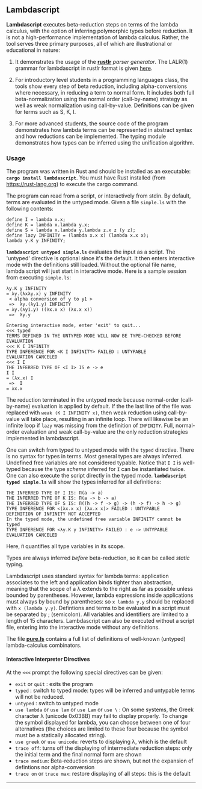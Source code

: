 ## Lambdascript

**Lambdascript** executes beta-reduction steps on terms of the lambda calculus,
with the option of inferring polymorphic types before reduction.
It is not a high-performance implementation of lambda
calculus. Rather, the tool serves three primary purposes, all of which
are illustrational or educational in nature:

  1. It demonstrates the usage of the **[rustlr](https://docs.rs/rustlr/latest/rustlr/index.html)** *parser generator*.  The LALR(1) grammar for lambdascript in rustlr format
  is given [here](https://cs.hofstra.edu/~cscccl/rustlr_project/lambdascript/untyped.grammar).

  2. For introductory level students in a programming languages class, the
  tools show every step of beta reduction, including alpha-conversions where
  necessary, in reducing a term to normal form.  It includes both full
  beta-normalization using the normal order (call-by-name) strategy as well
  as weak normalization using call-by-value.  Definitions can be given
  for terms such as S, K, I.

  3. For more advanced students, the source code of the program demonstrates
  how lambda terms can be represented in abstract syntax and how
  reductions can be implemented.  The typing module demonstrates
  how types can be inferred using the unification algorithm.

### Usage
The program was written in Rust and should be installed as an executable: **`cargo install lambdascript`**. You must have Rust installed (from <https://rust-lang.org>) to execute the cargo command.

The program can read from a script, or interactively from stdin.
By default, terms are evaluated in the untyped mode.
Given a file `simple.ls` with the following contents:
```
define I = lambda x.x;
define K = lambda x.lambda y.x;
define S = lambda x.lambda y.lambda z.x z (y z);
define lazy INFINITY = (lambda x.x x) (lambda x.x x);
lambda y.K y INFINITY;
```
**`lambdascript untyped simple.ls`** evaluates the input as a script.
The 'untyped' directive is optional since it's the default.  It then enters
interactive mode with the definitions still loaded.  Without the optional
file name, lambda script will just start in interactive mode.
Here is a sample session from executing `simple.ls`:
```
λy.K y INFINITY
= λy.(λxλy.x) y INFINITY
 < alpha conversion of y to y1 >
 =>  λy.(λy1.y) INFINITY
= λy.(λy1.y) ((λx.x x) (λx.x x))
 =>  λy.y

Entering interactive mode, enter 'exit' to quit...
<<< typed
TERMS DEFINED IN THE UNTYPED MODE WILL NOW BE TYPE-CHECKED BEFORE EVALUATION    
<<< K I INFINITY
TYPE INFERENCE FOR <K I INFINITY> FAILED : UNTYPABLE
EVALUATION CANCELED
<<< I I
THE INFERRED TYPE OF <I I> IS e -> e
I I
= (λx.x) I
 =>  I
= λx.x
```
The reduction terminated in the untyped mode because normal-order
(call-by-name) evaluation is applied by default.  If the the last line
of the file was replaced with `weak (K I INFINITY x)`, then weak
reduction using call-by-value will take place, resulting in an
infinite loop.  There will likewise be an infinite loop if `lazy` was
missing from the definition of `INFINITY`.  Full, normal-order
evaluation and weak call-by-value are the only reduction strategies
implemented in lambdascript.

One can switch from typed to untyped mode with the `typed` directive.
There is no syntax for types in terms.  Most general types are always
inferred.  Undefined free variables are not considered typable. Notice
that `I I` is well-typed because the type *scheme* inferred for `I` can
be instantiated twice.  One can also execute the script directly in the
typed mode. **`lambdascript typed simple.ls`** will show the types
inferred for all definitions:
```
THE INFERRED TYPE OF I IS: Π(a -> a)
THE INFERRED TYPE OF K IS: Π(a -> b -> a)
THE INFERRED TYPE OF S IS: Π((h -> f -> g) -> (h -> f) -> h -> g)
TYPE INFERENCE FOR <(λx.x x) (λx.x x)> FAILED : UNTYPABLE
DEFINITION OF INFINITY NOT ACCEPTED
In the typed mode, the undefined free variable INFINITY cannot be typed
TYPE INFERENCE FOR <λy.K y INFINITY> FAILED : e -> UNTYPABLE
EVALUATION CANCELED
```
Here, `Π` quantifies all type variables in its scope.

Types are always inferred *before* beta-reduction, so it can be called
*static* typing.

Lambdascript uses standard syntax for lambda terms: application
associates to the left and application binds tighter than abstraction,
meaning that the scope of a λ extends to the right as far as possible
unless bounded by parentheses.  However, lambda expressions inside
applications must always by bound by parentheses: so `x lambda y.y`
should be replaced with `x (lambda y.y)`. Defintions and terms to be
evaluated in a script must be separated by ; (semicolon).  All
variables and identifiers are limited to a length of 15 characters.
Lambdascript can also be executed without a script file, entering into
the interactive mode without any definitions.

The file
**[pure.ls](https://cs.hofstra.edu/~cscccl/rustlr_project/lambdascript/pure.ls)**
contains a full list of definitions of well-known (untyped)
lambda-calculus combinators.


#### Interactive Interpreter Directives

At the `<<<` prompt the following special directives can be given:

  * `exit` or `quit` : exits the program
  * `typed` : switch to typed mode: types will be inferred and untypable
    terms will not be reduced.
  * `untyped` : switch to untyped mode
  * `use lambda` or `use lam` or `use Lam` or `use \` : On some systems,
    the Greek character λ (unicode 0x03BB) may fail to display properly.
    To change the symbol displayed for lambda, you can choose between one
    of four alternatives (the choices are limited to these four because the
    symbol must be a statically allocated string).
  * `use greek` or `use unicode`: reverts to displaying λ, which is the default
  * `trace off`: turns off the displaying of intermediate reduction steps: only the initial term and the final normal form are shown
  * `trace medium`: Beta-reduction steps are shown, but not the expansion
    of defintions nor alpha-conversion
  * `trace on` or `trace max`: restore displaying of all steps: this is the
    default

-----------------------------

